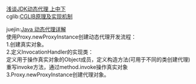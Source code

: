 [浅谈JDK动态代理 上中下]( https://zhuanlan.zhihu.com/p/62534874 )  
cglib:[CGLIB原理及实现机制](https://blog.csdn.net/gyshun/article/details/81000997)  

juejin:[Java 动态代理详解](https://juejin.im/post/5c1ca8df6fb9a049b347f55c)  
使用Proxy.newProxyInstance创建动态代理开发流程：  
1.创建真实对象。  
2.定义InvocationHandler的实现类：  
	定义用于操作真实对象的Object成员，定义构造方法(可用于不同的类创建代理)  
	重写invoke方法，通过method.invoke操作真实对象  
3.Proxy.newProxyInstance创建代理对象。

